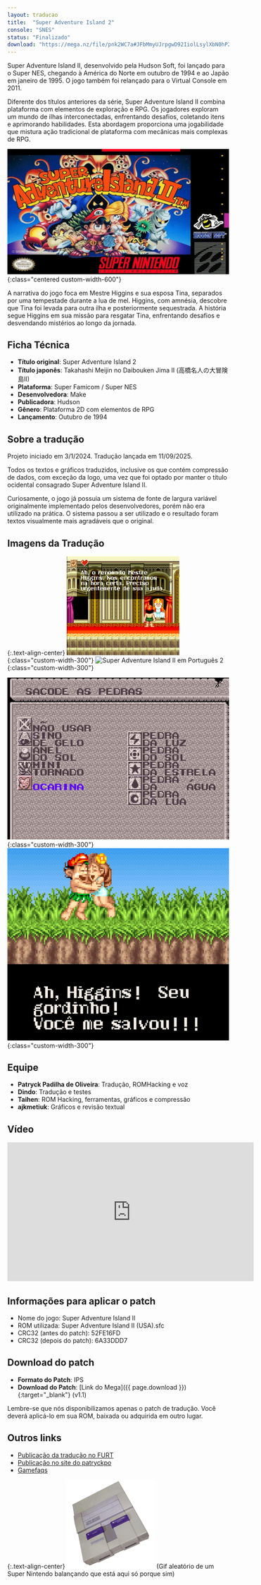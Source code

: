 ```yaml
---
layout: traducao
title:  "Super Adventure Island 2"
console: "SNES"
status: "Finalizado"
download: "https://mega.nz/file/pnk2WC7a#JFbMmyUJrpgwD92IiolLsylXbN0hP2z3YZd5VW2rNR4"
---
```


Super Adventure Island II, desenvolvido pela Hudson Soft, foi lançado para o Super NES, chegando à América do Norte em outubro de 1994 e ao Japão em janeiro de 1995. O jogo também foi relançado para o Virtual Console em 2011.

Diferente dos títulos anteriores da série, Super Adventure Island II combina plataforma com elementos de exploração e RPG. Os jogadores exploram um mundo de ilhas interconectadas, enfrentando desafios, coletando itens e aprimorando habilidades. Esta abordagem proporciona uma jogabilidade que mistura ação tradicional de plataforma com mecânicas mais complexas de RPG.

![Super Adventure Island 2](/img/projeto_sai2/sai2_01.jpeg){:class="centered custom-width-600"}

A narrativa do jogo foca em Mestre Higgins e sua esposa Tina, separados por uma tempestade durante a lua de mel. Higgins, com amnésia, descobre que Tina foi levada para outra ilha e posteriormente sequestrada. A história segue Higgins em sua missão para resgatar Tina, enfrentando desafios e desvendando mistérios ao longo da jornada.

## Ficha Técnica

- **Título original**: Super Adventure Island 2
- **Título japonês**: Takahashi Meijin no Daibouken Jima II (高橋名人の大冒険島II)
- **Plataforma**: Super Famicom / Super NES
- **Desenvolvedora**: Make
- **Publicadora**: Hudson
- **Gênero**: Plataforma 2D com elementos de RPG
- **Lançamento**: Outubro de 1994

## Sobre a tradução

Projeto iniciado em 3/1/2024. Tradução lançada em 11/09/2025.

Todos os textos e gráficos traduzidos, inclusive os que contém compressão de dados, com exceção da logo, uma vez que foi optado por manter o título ocidental consagrado Super Adventure Island II.

Curiosamente, o jogo já possuia um sistema de fonte de largura variável originalmente implementado pelos desenvolvedores, porém não era utilizado na prática. O sistema passou a ser utilizado e o resultado foram textos visualmente mais agradáveis que o original.

## Imagens da Tradução

{:.text-align-center}
![Super Adventure Island II em Português 1](/img/projeto_sai2/sai2_print1.png){:class="custom-width-300"}
![Super Adventure Island II em Português 2](/img/projeto_sai2/sai2_print2.gif){:class="custom-width-300"}

![Super Adventure Island II em Português 3](/img/projeto_sai2/sai2_print3.png){:class="custom-width-300"}
![Super Adventure Island II em Português 4](/img/projeto_sai2/sai2_print4.png){:class="custom-width-300"}


## Equipe

- **Patryck Padilha de Oliveira**: Tradução, ROMHacking e voz
- **Dindo**: Tradução e testes
- **Taihen**: ROM Hacking, ferramentas, gráficos e compressão
- **ajkmetiuk**: Gráficos e revisão textual

## Vídeo

<center><iframe src="https://www.youtube.com/embed/Os7vDy4AKzQ" width="560" height="315" frameborder="0" class="centered" title="YouTube video player" allow="accelerometer; autoplay; clipboard-write; encrypted-media; gyroscope; picture-in-picture; web-share" allowfullscreen></iframe></center>

## Informações para aplicar o patch

- Nome do jogo: Super Adventure Island II
- ROM utilizada: Super Adventure Island II (USA).sfc
- CRC32 (antes do patch): 52FE16FD
- CRC32 (depois do patch): 6A33DDD7

## Download do patch

- **Formato do Patch**: IPS
- **Download do Patch**: [Link do Mega]({{ page.download }}){:target="_blank"} (v1.1)

Lembre-se que nós disponibilizamos apenas o patch de tradução. Você deverá aplicá-lo em sua ROM, baixada ou adquirida em outro lugar.

## Outros links

- [Publicação da tradução no FURT](https://www.romhacking.net.br/index.php?topic=3142.0)
- [Publicação no site do patryckpo](https://patryckpo.com/traducoes/projetos/)
- [Gamefaqs](https://gamefaqs.gamespot.com/snes/588708-super-adventure-island-ii)

{:.text-align-center}
<img src="/img/misc/snes_shake.gif" alt="" width="200" class="centered">
(Gif aleatório de um Super Nintendo balançando que está aqui só porque sim)